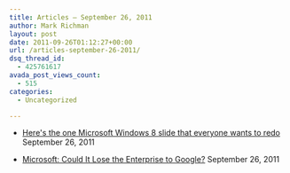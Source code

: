 ```yaml
---
title: Articles – September 26, 2011
author: Mark Richman
layout: post
date: 2011-09-26T01:12:27+00:00
url: /articles-september-26-2011/
dsq_thread_id:
  - 425761617
avada_post_views_count:
  - 515
categories:
  - Uncategorized

---
```

  * [Here's the one Microsoft Windows 8 slide that everyone wants to redo][1]
September 26, 2011 

  * [Microsoft: Could It Lose the Enterprise to Google?][2]
September 26, 2011 </ul>

 [1]: http://www.activewin.com/awin/comments.asp?HeadlineIndex=51632
 [2]: http://www.activewin.com/awin/comments.asp?HeadlineIndex=51635